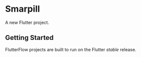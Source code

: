 # Smarpill

A new Flutter project.

## Getting Started

FlutterFlow projects are built to run on the Flutter _stable_ release.
